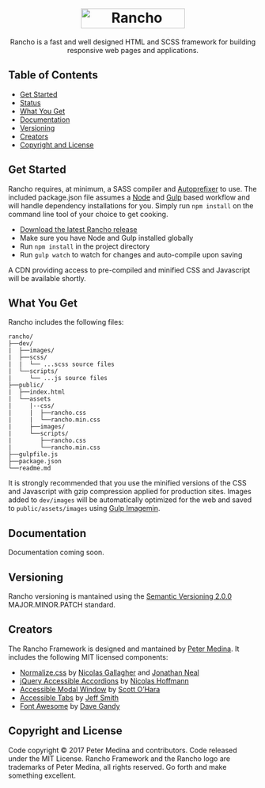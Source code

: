 <div align="center">
	<h1>
      <a href="http://rancho.run">
          <img src="http://rancho.run/assets/images/rancho.svg" height="40" width="210" alt="Rancho">
      </a>
    </h1>
    <p>Rancho is a fast and well designed HTML and SCSS framework for building responsive web pages and applications.</p>
</div>

## Table of Contents
- [Get Started](#get-started)
- [Status](#status)
- [What You Get](#what-you-get)
- [Documentation](#documentation)
- [Versioning](#versioning)
- [Creators](#creators)
- [Copyright and License](#copyright-and-license)

## Get Started

Rancho requires, at minimum, a SASS compiler and [Autoprefixer](https://github.com/postcss/autoprefixer) to use. The included package.json file assumes a [Node](https://nodejs.org/en/) and [Gulp](http://gulpjs.com/) based workflow and will handle dependency installations for you. Simply run ```npm install``` on the command line tool of your choice to get cooking.

- [Download the latest Rancho release](https://github.com/headtocode/rancho/archive/rancho-1.0.0-alpha.1.zip)
- Make sure you have Node and Gulp installed globally
- Run ```npm install``` in the project directory
- Run ```gulp watch``` to watch for changes and auto-compile upon saving

A CDN providing access to pre-compiled and minified CSS and Javascript will be available shortly.

## What You Get

Rancho includes the following files:

```
rancho/
├──dev/
|  ├──images/
|  ├──scss/
|  |  └── ...scss source files
|  └──scripts/
|     └── ...js source files
├──public/
|  ├──index.html
|  └──assets
|     |--css/
|     |  ├──rancho.css
|     |  └──rancho.min.css
|     ├──images/
|     └──scripts/
|        ├──rancho.css
|        └──rancho.min.css
├──gulpfile.js
├──package.json
└──readme.md
```

It is strongly recommended that you use the minified versions of the CSS and Javascript with gzip compression applied for production sites. Images added to ```dev/images``` will be automatically optimized for the web and saved to ```public/assets/images``` using [Gulp Imagemin](https://github.com/sindresorhus/gulp-imagemin).

## Documentation
Documentation coming soon.

## Versioning
Rancho versioning is mantained using the [Semantic Versioning 2.0.0](http://semver.org/spec/v2.0.0.html) MAJOR.MINOR.PATCH  standard.

## Creators

The Rancho Framework is designed and mantained by [Peter Medina](http://petermedina.com). It includes the following MIT licensed components:

- [Normalize.css](https://necolas.github.io/normalize.css/) by [Nicolas Gallagher](http://nicolasgallagher.com/) and [Jonathan Neal](http://music.thewikies.com/jonneal)
- [jQuery Accessible Accordions](https://a11y.nicolas-hoffmann.net/accordion/) by [Nicolas Hoffmann](https://github.com/nico3333fr)
- [Accessible Modal Window](https://github.com/scottaohara/accessible_modal_window) by [Scott O&rsquo;Hara](https://github.com/scottaohara)
- [Accessible Tabs](http://simplyaccessible.com/article/danger-aria-tabs/) by [Jeff Smith](https://github.com/jeffsmith)
- [Font Awesome](https://github.com/FortAwesome/Font-Awesome) by [Dave Gandy](https://github.com/davegandy)

## Copyright and License

Code copyright &copy; 2017 Peter Medina and contributors. Code released under the MIT License. Rancho Framework and the Rancho logo are trademarks of Peter Medina, all rights reserved. Go forth and make something excellent.